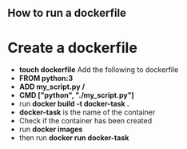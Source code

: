 ## How to run a dockerfile
# Create a dockerfile

* **touch dockerfile**
Add the following to dockerfile
* **FROM python:3** 
* **ADD my_script.py /**
* **CMD ["python", "./my_script.py"]**
* run **docker build -t docker-task .**
* **docker-task** is the name of the container
* Check if the container has been created
* run **docker images**
* then run **docker run docker-task**
